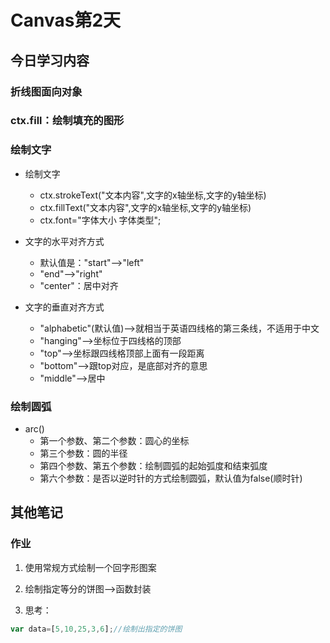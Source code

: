 # Canvas第2天
## 今日学习内容

### 折线图面向对象

### ctx.fill：绘制填充的图形

### 绘制文字
+ 绘制文字
    - ctx.strokeText("文本内容",文字的x轴坐标,文字的y轴坐标)
    - ctx.fillText("文本内容",文字的x轴坐标,文字的y轴坐标)
    - ctx.font="字体大小 字体类型";

+ 文字的水平对齐方式
    - 默认值是："start"-->"left"
    - "end"-->"right"
    - "center"：居中对齐

+ 文字的垂直对齐方式
    - "alphabetic"(默认值)-->就相当于英语四线格的第三条线，不适用于中文
    - "hanging"-->坐标位于四线格的顶部
    - "top"-->坐标跟四线格顶部上面有一段距离
    - "bottom"-->跟top对应，是底部对齐的意思
    - "middle"-->居中

### 绘制圆弧
+ arc()
    - 第一个参数、第二个参数：圆心的坐标
    - 第三个参数：圆的半径
    - 第四个参数、第五个参数：绘制圆弧的起始弧度和结束弧度
    - 第六个参数：是否以逆时针的方式绘制圆弧，默认值为false(顺时针)

## 其他笔记
### 作业
1. 使用常规方式绘制一个回字形图案

2. 绘制指定等分的饼图-->函数封装

3. 思考：
```js
var data=[5,10,25,3,6];//绘制出指定的饼图
```